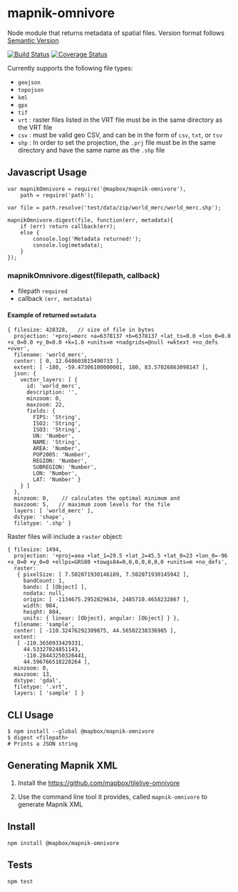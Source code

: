 # mapnik-omnivore
Node module that returns metadata of spatial files.
Version format follows [Semantic Version](http://semver.org/)

[![Build Status](https://travis-ci.com/mapbox/mapnik-omnivore.svg?branch=master)](https://travis-ci.com/mapbox/mapnik-omnivore)
[![Coverage Status](https://coveralls.io/repos/mapbox/mapnik-omnivore/badge.svg?branch=master)](https://coveralls.io/r/mapbox/mapnik-omnivore?branch=master)

Currently supports the following file types:
- `geojson`
- `topojson`
- `kml`
- `gpx`
- `tif`
- `vrt` : raster files listed in the VRT file must be in the same directory as the VRT file
- `csv` : must be valid geo CSV, and can be in the form of `csv`, `txt`, or `tsv`
- `shp` : In order to set the projection, the `.prj` file must be in the same directory and have the same name as the `.shp` file


## Javascript Usage

```
var mapnikOmnivore = require('@mapbox/mapnik-omnivore'),
    path = require('path');

var file = path.resolve('test/data/zip/world_merc/world_merc.shp');

mapnikOmnivore.digest(file, function(err, metadata){
	if (err) return callback(err);
	else {
		console.log('Metadata returned!');
		console.log(metadata);
	}
});
```

### mapnikOmnivore.digest(filepath, callback)
- filepath `required`
- callback `(err, metadata)`


#### Example of returned `metadata`
```
{ filesize: 428328,   // size of file in bytes
  projection: '+proj=merc +a=6378137 +b=6378137 +lat_ts=0.0 +lon_0=0.0 +x_0=0.0 +y_0=0.0 +k=1.0 +units=m +nadgrids=@null +wktext +no_defs +over',
  filename: 'world_merc',
  center: [ 0, 12.048603815490733 ],
  extent: [ -180, -59.47306100000001, 180, 83.57026863098147 ],
  json: { 
  	vector_layers: [ { 
      id: 'world_merc',
      description: '',
      minzoom: 0,
      maxzoom: 22,
      fields: { 
        FIPS: 'String',
        ISO2: 'String',
        ISO3: 'String',
        UN: 'Number',
        NAME: 'String',
        AREA: 'Number',
        POP2005: 'Number',
        REGION: 'Number',
        SUBREGION: 'Number',
        LON: 'Number',
        LAT: 'Number' } 
    } ] 
  },
  minzoom: 0,    // calculates the optimal minimum and
  maxzoom: 5,   // maximum zoom levels for the file
  layers: [ 'world_merc' ],
  dstype: 'shape',
  filetype: '.shp' }
```

Raster files will include a `raster` object:
```
{ filesize: 1494,
  projection: '+proj=aea +lat_1=29.5 +lat_2=45.5 +lat_0=23 +lon_0=-96 +x_0=0 +y_0=0 +ellps=GRS80 +towgs84=0,0,0,0,0,0,0 +units=m +no_defs',
  raster: 
   { pixelSize: [ 7.502071930146189, 7.502071930145942 ],
     bandCount: 1,
     bands: [ [Object] ],
     nodata: null,
     origin: [ -1134675.2952829634, 2485710.4658232867 ],
     width: 984,
     height: 804,
     units: { linear: [Object], angular: [Object] } },
  filename: 'sample',
  center: [ -110.32476292309875, 44.56502238336985 ],
  extent: 
   [ -110.3650933429331,
     44.53327824851143,
     -110.28443250326441,
     44.596766518228264 ],
  minzoom: 0,
  maxzoom: 13,
  dstype: 'gdal',
  filetype: '.vrt',
  layers: [ 'sample' ] }

```

## CLI Usage
```
$ npm install --global @mapbox/mapnik-omnivore
$ digest <filepath>
# Prints a JSON string
```

## Generating Mapnik XML

1) Install the https://github.com/mapbox/tilelive-omnivore

2) Use the command line tool it provides, called `mapnik-omnivore` to generate Mapnik XML


## Install
```
npm install @mapbox/mapnik-omnivore
```

## Tests
`npm test`
